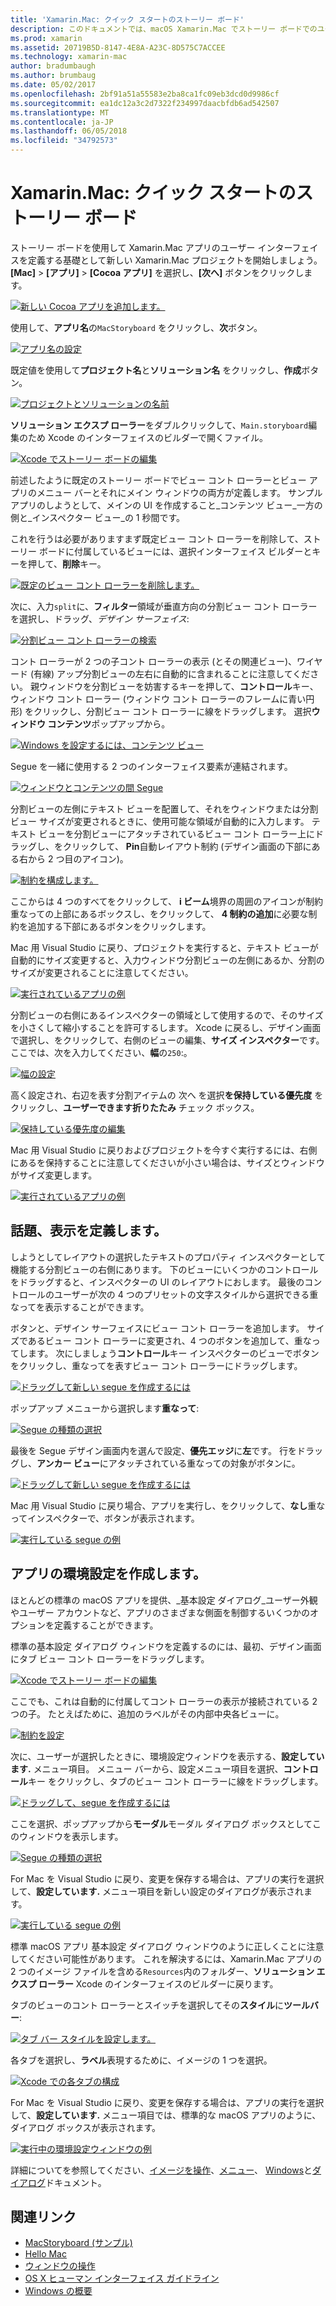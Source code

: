 ```yaml
---
title: 'Xamarin.Mac: クイック スタートのストーリー ボード'
description: このドキュメントでは、macOS Xamarin.Mac でストーリー ボードでのユーザー インターフェイスの構築にクイック スタートの概要を示します。 これには、segue を作成し、環境設定ウィンドウを作成する方法について説明します。
ms.prod: xamarin
ms.assetid: 20719B5D-8147-4E8A-A23C-8D575C7ACCEE
ms.technology: xamarin-mac
author: bradumbaugh
ms.author: brumbaug
ms.date: 05/02/2017
ms.openlocfilehash: 2bf91a51a55583e2ba8ca1fc09eb3dcd0d9986cf
ms.sourcegitcommit: ea1dc12a3c2d7322f234997daacbfdb6ad542507
ms.translationtype: MT
ms.contentlocale: ja-JP
ms.lasthandoff: 06/05/2018
ms.locfileid: "34792573"
---
```

# <a name="storyboards-in-xamarinmac--quick-start"></a>Xamarin.Mac: クイック スタートのストーリー ボード

ストーリー ボードを使用して Xamarin.Mac アプリのユーザー インターフェイスを定義する基礎として新しい Xamarin.Mac プロジェクトを開始しましょう。 **[Mac]** > **[アプリ]** > **[Cocoa アプリ]** を選択し、**[次へ]** ボタンをクリックします。

[![](quickstart-images/qs01.png "新しい Cocoa アプリを追加します。")](quickstart-images/qs01.png#lightbox)

使用して、**アプリ名**の`MacStoryboard` をクリックし、**次**ボタン。

[![](quickstart-images/qs02.png "アプリ名の設定")](quickstart-images/qs02.png#lightbox)

既定値を使用して**プロジェクト名**と**ソリューション名** をクリックし、**作成**ボタン。

[![](quickstart-images/qs03.png "プロジェクトとソリューションの名前")](quickstart-images/qs03.png#lightbox)

**ソリューション エクスプ ローラー**をダブルクリックして、`Main.storyboard`編集のため Xcode のインターフェイスのビルダーで開くファイル。

[![](quickstart-images/qs04.png "Xcode でストーリー ボードの編集")](quickstart-images/qs04.png#lightbox)

前述したように既定のストーリー ボードでビュー コント ローラーとビュー アプリのメニュー バーとそれにメイン ウィンドウの両方が定義します。 サンプル アプリのしようとして、メインの UI を作成すること_コンテンツ ビュー_一方の側と_インスペクター ビュー_の 1 秒間です。

これを行うは必要がありますまず既定ビュー コント ローラーを削除して、ストーリー ボードに付属しているビューには、選択インターフェイス ビルダーとキーを押して、**削除**キー。

[![](quickstart-images/qs05.png "既定のビュー コント ローラーを削除します。")](quickstart-images/qs05.png#lightbox)

次に、入力`split`に、**フィルター**領域が垂直方向の分割ビュー コント ローラーを選択し、ドラッグ、_デザイン サーフェイス_:

[![](quickstart-images/qs06.png "分割ビュー コント ローラーの検索")](quickstart-images/qs06.png#lightbox)

コント ローラーが 2 つの子コント ローラーの表示 (とその関連ビュー)、ワイヤード (有線) アップ分割ビューの左右に自動的に含まれることに注意してください。 親ウィンドウを分割ビューを妨害するキーを押して、**コントロール**キー、ウィンドウ コント ローラー (ウィンドウ コント ローラーのフレームに青い円形) をクリックし、分割ビュー コント ローラーに線をドラッグします。 選択**ウィンドウ コンテンツ**ポップアップから。

[![](quickstart-images/qs07.png "Windows を設定するには、コンテンツ ビュー")](quickstart-images/qs07.png#lightbox)

Segue を一緒に使用する 2 つのインターフェイス要素が連結されます。

[![](quickstart-images/qs08.png "ウィンドウとコンテンツの間 Segue")](quickstart-images/qs08.png#lightbox)

分割ビューの左側にテキスト ビューを配置して、それをウィンドウまたは分割ビュー サイズが変更されるときに、使用可能な領域が自動的に入力します。 テキスト ビューを分割ビューにアタッチされているビュー コント ローラー上にドラッグし、をクリックして、 **Pin**自動レイアウト制約 (デザイン画面の下部にある右から 2 つ目のアイコン)。

[![](quickstart-images/qs09.png "制約を構成します。")](quickstart-images/qs09.png#lightbox)

ここからは 4 つのすべてをクリックして、 **i ビーム**境界の周囲のアイコンが制約重なっての上部にあるボックスし、をクリックして、 **4 制約の追加**に必要な制約を追加する下部にあるボタンをクリックします。

Mac 用 Visual Studio に戻り、プロジェクトを実行すると、テキスト ビューが自動的にサイズ変更すると、入力ウィンドウ分割ビューの左側にあるか、分割のサイズが変更されることに注意してください。

[![](quickstart-images/qs10.png "実行されているアプリの例")](quickstart-images/qs10.png#lightbox)

分割ビューの右側にあるインスペクターの領域として使用するので、そのサイズを小さくして縮小することを許可するします。 Xcode に戻るし、デザイン画面で選択し、をクリックして、右側のビューの編集、**サイズ インスペクター**です。 ここでは、次を入力してください、**幅**の`250`:。

[![](quickstart-images/qs11.png "幅の設定")](quickstart-images/qs11.png#lightbox)

高く設定され、右辺を表す分割アイテムの 次へ を選択**を保持している優先度** をクリックし、**ユーザーできます折りたたみ** チェック ボックス。

[![](quickstart-images/qs12.png "保持している優先度の編集")](quickstart-images/qs12.png#lightbox)

Mac 用 Visual Studio に戻りおよびプロジェクトを今すぐ実行するには、右側にあるを保持することに注意してくださいが小さい場合は、サイズとウィンドウがサイズ変更します。

[![](quickstart-images/qs13.png "実行されているアプリの例")](quickstart-images/qs13.png#lightbox)

<a name="Defining-a-Presentation-Segue" />

## <a name="defining-a-presentation-segue"></a>話題、表示を定義します。

しようとしてレイアウトの選択したテキストのプロパティ インスペクターとして機能する分割ビューの右側にあります。 下のビューにいくつかのコントロールをドラッグすると、インスペクターの UI のレイアウトにおします。 最後のコントロールのユーザーが次の 4 つのプリセットの文字スタイルから選択できる重なってを表示することができます。

ボタンと、デザイン サーフェイスにビュー コント ローラーを追加します。 サイズであるビュー コント ローラーに変更され、4 つのボタンを追加して、重なってします。 次にしましょう**コントロール**キー インスペクターのビューでボタンをクリックし、重なってを表すビュー コント ローラーにドラッグします。

[![](quickstart-images/qs14.png "ドラッグして新しい segue を作成するには")](quickstart-images/qs14.png#lightbox)

ポップアップ メニューから選択します**重なって**: 

[![](quickstart-images/qs15.png "Segue の種類の選択")](quickstart-images/qs15.png#lightbox)

最後を Segue デザイン画面内を選んで設定、**優先エッジ**に**左**です。 行をドラッグし、**アンカー ビュー**にアタッチされている重なっての対象がボタンに。

[![](quickstart-images/qs16.png "ドラッグして新しい segue を作成するには")](quickstart-images/qs16.png#lightbox)

Mac 用 Visual Studio に戻り場合、アプリを実行し、をクリックして、**なし**重なってインスペクターで、ボタンが表示されます。

[![](quickstart-images/qs17.png "実行している segue の例")](quickstart-images/qs17.png#lightbox)

<a name="Creating-App-Preferences" />

## <a name="creating-app-preferences"></a>アプリの環境設定を作成します。

ほとんどの標準の macOS アプリを提供、_基本設定 ダイアログ_ユーザー外観やユーザー アカウントなど、アプリのさまざまな側面を制御するいくつかのオプションを定義することができます。

標準の基本設定 ダイアログ ウィンドウを定義するのには、最初、デザイン画面にタブ ビュー コント ローラーをドラッグします。

[![](quickstart-images/qs18.png "Xcode でストーリー ボードの編集")](quickstart-images/qs18.png#lightbox)

ここでも、これは自動的に付属してコント ローラーの表示が接続されている 2 つの子。 たとえばために、追加のラベルがその内部中央各ビューに。

[![](quickstart-images/qs19.png "制約を設定")](quickstart-images/qs19.png#lightbox)

次に、ユーザーが選択したときに、環境設定ウィンドウを表示する、**設定しています.** メニュー項目。 メニュー バーから、設定メニュー項目を選択、**コントロール**キー をクリックし、タブのビュー コント ローラーに線をドラッグします。

[![](quickstart-images/qs20.png "ドラッグして、segue を作成するには")](quickstart-images/qs20.png#lightbox)

ここを選択、ポップアップから**モーダル**モーダル ダイアログ ボックスとしてこのウィンドウを表示します。

[![](quickstart-images/qs21.png "Segue の種類の選択")](quickstart-images/qs21.png#lightbox)

For Mac を Visual Studio に戻り、変更を保存する場合は、アプリの実行を選択して、**設定しています.** メニュー項目を新しい設定のダイアログが表示されます。

[![](quickstart-images/qs22.png "実行している segue の例")](quickstart-images/qs22.png#lightbox)

標準 macOS アプリ 基本設定 ダイアログ ウィンドウのように正しくことに注意してください可能性があります。 これを解決するには、Xamarin.Mac アプリの 2 つのイメージ ファイルを含める`Resources`内のフォルダー、**ソリューション エクスプ ローラー** Xcode のインターフェイスのビルダーに戻ります。

タブのビューのコント ローラーとスイッチを選択してその**スタイル**に**ツールバー**: 

[![](quickstart-images/qs23.png "タブ バー スタイルを設定します。")](quickstart-images/qs23.png#lightbox)

各タブを選択し、**ラベル**表現するために、イメージの 1 つを選択。

[![](quickstart-images/qs24.png "Xcode での各タブの構成")](quickstart-images/qs24.png#lightbox)

For Mac を Visual Studio に戻り、変更を保存する場合は、アプリの実行を選択して、**設定しています.** メニュー項目では、標準的な macOS アプリのように、ダイアログ ボックスが表示されます。

[![](quickstart-images/qs25.png "実行中の環境設定ウィンドウの例")](quickstart-images/qs25.png#lightbox)

詳細についてを参照してください、[イメージを操作](~/mac/app-fundamentals/image.md)、[メニュー](~/mac/user-interface/menu.md)、 [Windows](~/mac/user-interface/window.md)と[ダイアログ](~/mac/user-interface/dialog.md)ドキュメント。

## <a name="related-links"></a>関連リンク

- [MacStoryboard (サンプル)](https://developer.xamarin.com/samples/mac/MacStoryboard/)
- [Hello Mac](~/mac/get-started/hello-mac.md)
- [ウィンドウの操作](~/mac/user-interface/window.md)
- [OS X ヒューマン インターフェイス ガイドライン](https://developer.apple.com/library/mac/documentation/UserExperience/Conceptual/OSXHIGuidelines/)
- [Windows の概要](https://developer.apple.com/library/mac/documentation/Cocoa/Conceptual/WinPanel/Introduction.html#//apple_ref/doc/uid/10000031-SW1)
